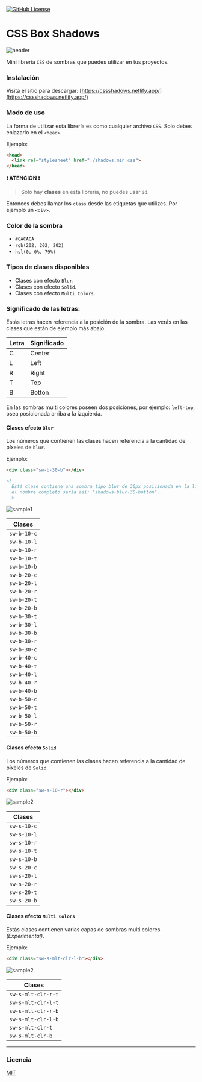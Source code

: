 [![GitHub License](https://img.shields.io/badge/license-MIT-blue.svg)](LICENSE)

# CSS Box Shadows

![header](./img/header.png)

Mini librería `CSS` de sombras que puedes utilizar en tus proyectos.

### Instalación
Visita el sitio para descargar: [https://cssshadows.netlify.app/](https://cssshadows.netlify.app/)

### Modo de uso

La forma de utilizar esta librería es como cualquier archivo `CSS`. Solo debes enlazarlo en el `<head>`.

Ejemplo:

```HTML
<head>
  <link rel="stylesheet" href="./shadows.min.css">
</head>
```

**❗ ATENCIÓN ❗**

> Solo hay **clases** en está librería, no puedes usar `id`.

Entonces debes llamar los `class` desde las etiquetas que utilizes.
Por ejemplo un `<div>`.

### Color de la sombra
- `#CACACA`
- `rgb(202, 202, 202)`
- `hsl(0, 0%, 79%)`

### Tipos de clases disponibles

- Clases con efecto `Blur`.
- Clases con efecto `Solid`.
- Clases con efecto `Multi Colors`.

### Significado de las letras:
Estás letras hacen referencia a la posición de la sombra. Las verás en las clases que están de ejemplo más abajo.

| Letra | Significado |
| ----- | ----------- |
| C     | Center      |
| L     | Left        |
| R     | Right       |
| T     | Top         |
| B     | Botton      |

En las sombras multi colores poseen dos posiciones, por ejemplo: `left-top`, osea posicionada arriba a la izquierda.


#### Clases efecto `Blur`

Los números que contienen las clases hacen referencia a la cantidad de píxeles de `blur`.

Ejemplo:

```HTML
<div class="sw-b-30-b"></div>

<!--
  Está clase contiene una sombra tipo blur de 30px posicionada en la línea inferior del elemento,
  el nombre completo sería así: "shadows-blur-30-botton".
-->
```

![sample1](./img/botton-30.png)

| Clases      |
| ----------- |
| `sw-b-10-c` |
| `sw-b-10-l` |
| `sw-b-10-r` |
| `sw-b-10-t` |
| `sw-b-10-b` |
| `sw-b-20-c` |
| `sw-b-20-l` |
| `sw-b-20-r` |
| `sw-b-20-t` |
| `sw-b-20-b` |
| `sw-b-30-t` |
| `sw-b-30-l` |
| `sw-b-30-b` |
| `sw-b-30-r` |
| `sw-b-30-c` |
| `sw-b-40-c` |
| `sw-b-40-t` |
| `sw-b-40-l` |
| `sw-b-40-r` |
| `sw-b-40-b` |
| `sw-b-50-c` |
| `sw-b-50-t` |
| `sw-b-50-l` |
| `sw-b-50-r` |
| `sw-b-50-b` |

#### Clases efecto `Solid`

Los números que contienen las clases hacen referencia a la cantidad de píxeles de `Solid`.

Ejemplo:

```HTML
<div class="sw-s-10-r"></div>
```

![sample2](./img/solid.png)

| Clases      |
| ----------- |
| `sw-s-10-c` |
| `sw-s-10-l` |
| `sw-s-10-r` |
| `sw-s-10-t` |
| `sw-s-10-b` |
| `sw-s-20-c` |
| `sw-s-20-l` |
| `sw-s-20-r` |
| `sw-s-20-t` |
| `sw-s-20-b` |

#### Clases efecto `Multi Colors`

Estás clases contienen varias capas de sombras multi colores _(Experimental)_.

Ejemplo:

```HTML
<div class="sw-s-mlt-clr-l-b"></div>
```

![sample2](./img/multi-colors.png)

| Clases             |
| ------------------ |
| `sw-s-mlt-clr-r-t` |
| `sw-s-mlt-clr-l-t` |
| `sw-s-mlt-clr-r-b` |
| `sw-s-mlt-clr-l-b` |
| `sw-s-mlt-clr-t`   |
| `sw-s-mlt-clr-b`   |

---

### Licencia

[MIT](LICENSE)
